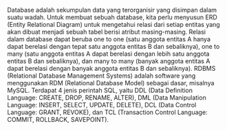 Database adalah sekumpulan data yang terorganisir yang disimpan dalam suatu wadah. Untuk membuat sebuah database, kita perlu menyusun ERD (Entity Relational Diagram) untuk mengetahui relasi dari setiap entitas yang akan dibuat menjadi sebuah tabel berisi atribut masing-masing. Relasi dalam database dapat beruba one to one (satu anggota entitas A hanya dapat berelasi dengan tepat satu anggota entitas B dan sebaliknya), one to many (satu anggota entitas A dapat berelasi dengan lebih satu anggota entitas B dan sebaliknya), dan many to many (banyak anggota entitas A dapat berelasi dengan banyak anggota entitas B dan sebaliknya).
RDBMS (Relational Database Management Systems) adalah software yang menggunakan RDM (Relational Database Model) sebagai dasar, misalnya MySQL. Terdapat 4 jenis perintah SQL, yaitu DDL (Data Definition Language: CREATE, DROP, RENAME, ALTER), DML (Data Manipulation Language: INSERT, SELECT, UPDATE, DELETE), DCL (Data Control Language: GRANT, REVOKE), dan TCL (Transaction Control Language: COMMIT, ROLLBACK, SAVEPOINT).